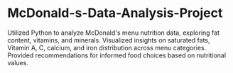 # McDonald-s-Data-Analysis-Project
Utilized Python to analyze McDonald's menu nutrition data, exploring fat content, vitamins, and minerals. Visualized insights on saturated fats, Vitamin A, C, calcium, and iron distribution across menu categories. Provided recommendations for informed food choices based on nutritional values.
